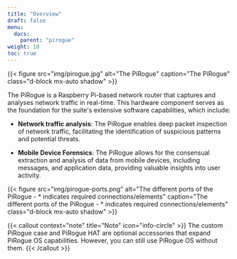 ```yaml
---
title: "Overview"
draft: false
menu:
  docs:
    parent: "pirogue"
weight: 10
toc: true
---
```



{{< figure src="img/pirogue.jpg" alt="The PiRogue" caption="The PiRogue" class="d-block mx-auto shadow" >}}


The PiRogue is a Raspberry Pi-based network router that captures and analyses network traffic in real-time. This hardware component serves as the foundation for the suite's extensive software capabilities, which include:

* **Network traffic analysis**: The PiRogue enables deep packet inspection of network traffic, facilitating the identification of suspicious patterns and potential threats.

* **Mobile Device Forensics**: The PiRogue allows for the consensual extraction and analysis of data from mobile devices, including messages, and application data, providing valuable insights into user activity.

{{< figure src="img/pirogue-ports.png" alt="The different ports of the PiRogue - * indicates required connections/elements" caption="The different ports of the PiRogue - * indicates required connections/elements" class="d-block mx-auto shadow" >}}


{{< callout context="note" title="Note" icon="info-circle" >}}
The custom PiRogue case and PiRogue HAT are optional accessories that expand PiRogue OS capabilities. However, you can still use PiRogue OS without them.
{{< /callout >}}
